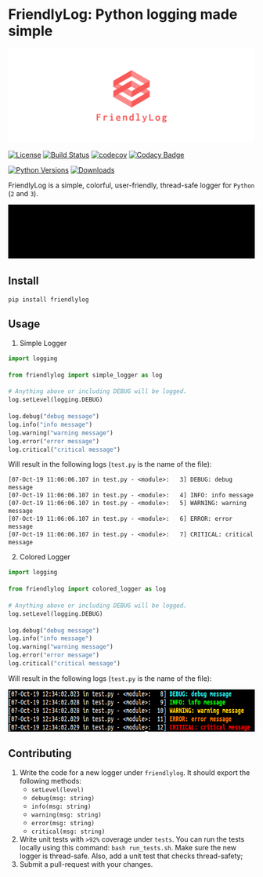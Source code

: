 # FriendlyLog: Python logging made simple

![FriendlyLog logo](https://github.com/SebiSebi/friendlylog/blob/master/icons/facebook_cover_photo_2.png)

[![License](https://img.shields.io/badge/License-Apache%202.0-blue.svg)](https://github.com/SebiSebi/friendlylog/blob/master/LICENSE)
[![Build Status](https://travis-ci.com/SebiSebi/friendlylog.svg?branch=master)](https://travis-ci.com/SebiSebi/friendlylog)
[![codecov](https://codecov.io/gh/SebiSebi/friendlylog/branch/master/graph/badge.svg)](https://codecov.io/gh/SebiSebi/friendlylog)
[![Codacy Badge](https://api.codacy.com/project/badge/Grade/803817c9fe964b8b8b591112ab41e913)](https://www.codacy.com/manual/SebiSebi/friendlylog?utm_source=github.com&amp;utm_medium=referral&amp;utm_content=SebiSebi/friendlylog&amp;utm_campaign=Badge_Grade)

[![Python Versions](https://img.shields.io/badge/python-2.7%20%7C%203.4%20%7C%203.5%20%7C%203.6%20%7C%203.7-blue)](https://pypi.org/project/friendlylog/)
[![Downloads](https://pepy.tech/badge/friendlylog/month)](https://pypi.python.org/pypi/friendlylog/)

FriendlyLog is a simple, colorful, user-friendly, thread-safe logger for `Python` (`2` and `3`).

<img src="https://github.com/SebiSebi/friendlylog/blob/master/images/tutorial.gif">

Install
-------

```bash
pip install friendlylog
```


Usage
-----

1. Simple Logger

```python
import logging

from friendlylog import simple_logger as log

# Anything above or including DEBUG will be logged.
log.setLevel(logging.DEBUG) 

log.debug("debug message")
log.info("info message")
log.warning("warning message")
log.error("error message")
log.critical("critical message")
```

Will result in the following logs (`test.py` is the name of the file):
```
[07-Oct-19 11:06:06.107 in test.py - <module>:   3] DEBUG: debug message
[07-Oct-19 11:06:06.107 in test.py - <module>:   4] INFO: info message
[07-Oct-19 11:06:06.107 in test.py - <module>:   5] WARNING: warning message
[07-Oct-19 11:06:06.107 in test.py - <module>:   6] ERROR: error message
[07-Oct-19 11:06:06.107 in test.py - <module>:   7] CRITICAL: critical message
```

2. Colored Logger

```python
import logging

from friendlylog import colored_logger as log

# Anything above or including DEBUG will be logged.
log.setLevel(logging.DEBUG) 

log.debug("debug message")
log.info("info message")
log.warning("warning message")
log.error("error message")
log.critical("critical message")
```

Will result in the following logs (`test.py` is the name of the file):

<img src="https://github.com/SebiSebi/friendlylog/blob/master/images/colored_log.png" max-width="715" height="86"/>


Contributing
------------

1. Write the code for a new logger under `friendlylog`. It should export the following methods:
   	* `setLevel(level)`
	* `debug(msg: string)`
 	* `info(msg: string)`
 	* `warning(msg: string)`
  	* `error(msg: string)`
  	* `critical(msg: string)`
2. Write unit tests with `>92%` coverage under `tests`. You can run the tests locally
using this command: `bash run_tests.sh`. Make sure the new logger is thread-safe. Also,
add a unit test that checks thread-safety;
3. Submit a pull-request with your changes.
